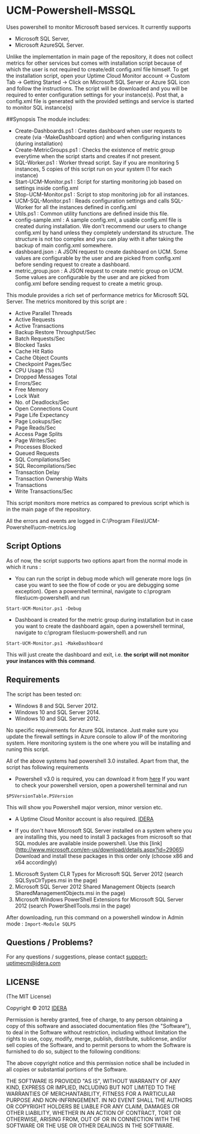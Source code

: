UCM-Powershell-MSSQL
==============

Uses powershell to monitor Microsoft based services. It currently supports
 - Microsoft SQL Server,
 - Microsoft AzureSQL Server.

Unlike the implementation in main page of the repository, it does not collect metrics for other services
but comes with installation script because of which the user is not required to create/edit config.xml file
himself. To get the installation script, open your Uptime Cloud Monitor account -> Custom Tab ->
Getting Started -> Click on Microsoft SQL Server or Azure SQL icon and follow the instructions. The script will be downloaded
and you will be required to enter configuration settings for your instance(s). Post that,
a config.xml file is generated with the provided settings and service is started to monitor SQL instance(s)

##Synopsis
The module includes:
 - Create-Dashboards.ps1 : Creates dashboard when user requests to create (via -MakeDashboard option) and when configuring instances (during installation)
 - Create-MetricGroups.ps1 : Checks the existence of metric group everytime when the script starts and creates if not present.
 - SQL-Worker.ps1 : Worker thread script. Say if you are monitoring 5 instances, 5 copies of this script run on your system (1 for each instance)
 - Start-UCM-Monitor.ps1 : Script for starting monitoring job based on settings inside config.xml
 - Stop-UCM-Monitor.ps1 : Script to stop monitoring job for all instances.
 - UCM-SQL-Monitor.ps1 : Reads configuration settings and calls SQL-Worker for all the instances defined in config.xml
 - Utils.ps1 : Common utility functions are defined inside this file.
 - config-sample.xml : A sample config.xml, a usable config.xml file is created during installation. We don't recommend our users to change config.xml by hand unless they completely understand its structure. The structure is not too complex and you can play with it after taking the backup of main config.xml somewhere.
 - dashboard.json : A JSON request to create dashboard on UCM. Some values are configurable by the user and are picked from config.xml before sending request to create a dashboard.
 - metric_group.json :  A JSON request to create metric group on UCM. Some values are configurable by the user and are picked from config.xml before sending request to create a metric group.

This module provides a rich set of performance metrics for Microsoft SQL Server. The metrics monitored by this script are :

- Active Parallel Threads
- Active Requests
- Active Transactions
- Backup Restore Throughput/Sec
- Batch Requests/Sec
- Blocked Tasks
- Cache Hit Ratio
- Cache Object Counts
- Checkpoint Pages/Sec
- CPU Usage (%)
- Dropped Messages Total
- Errors/Sec
- Free Memory
- Lock Wait
- No. of Deadlocks/Sec
- Open Connections Count
- Page Life Expectancy
- Page Lookups/Sec
- Page Reads/Sec
- Access Page Splits
- Page Writes/Sec
- Processes Blocked
- Queued Requests
- SQL Compilations/Sec
- SQL Recompilations/Sec
- Transaction Delay
- Transaction Ownership Waits
- Transactions
- Write Transactions/Sec

This script monitors more metrics as compared to previous script which is in the main page of the repository.

All the errors and events are logged in C:\Program Files\UCM-Powershell\ucm-metrics.log

## Script Options

As of now, the script supports two options apart from the normal mode in which it runs :
- You can run the script in debug mode which will generate more logs (in case you want to see the flow
of code or you are debugging some exception). Open a powershell terminal, navigate to c:\program files\ucm-powershell\ and run

`Start-UCM-Monitor.ps1 -Debug`

- Dashboard is created for the metric group during installation but in case you want to create the dashboard again,
open a powershell terminal, navigate to c:\program files\ucm-powershell\ and run

`Start-UCM-Monitor.ps1 -MakeDashboard`

This will just create the dashboard and exit, i.e. **the script will not monitor your instances with this command**.

## Requirements

The script has been tested on:
- Windows 8  and  SQL Server 2012.
- Windows 10 and SQL Server 2014.
- Windows 10 and SQL Server 2012.

No specific requirements for Azure SQL instance. Just make sure you update the firewall settings in
Azure console to allow IP of the monitoring system. Here monitoring system is the one where you will be
installing and runing this script.

All of the above systems had powershell 3.0 installed. Apart from that, the script has following requirements

* Powershell v3.0 is required, you can download it from [here](http://www.microsoft.com/en-us/download/details.aspx?id=34595)
If you want to check your powershell version, open a powershell terminal and run

`$PSVersionTable.PSVersion`

This will show you Powershell major version, minor version etc.

* A Uptime Cloud Monitor account is also required. [IDERA](https://www.idera.com/infrastructure-monitoring-as-a-service/freetrialsubscriptionform)

* If you don't have Microsoft SQL Server installed on a system where you are installing this, you need to install 3 packages from microsoft so that SQL modules are available inside powershell. Use this [link] (http://www.microsoft.com/en-us/download/details.aspx?id=29065)
 Download and install these packages in this order only (choose x86 and x64 accordingly)
 1. Microsoft System CLR Types for Microsoft SQL Server 2012 (search SQLSysClrTypes.msi in the page)
 2. Microsoft SQL Server 2012 Shared Management Objects (search SharedManagementObjects.msi in the page)
 3. Microsoft Windows PowerShell Extensions for Microsoft SQL Server 2012 (search PowerShellTools.msi in the page)

After downloading, run this command on a powershell window in Admin mode : `Import-Module SQLPS`

## Questions / Problems?

For any questions / suggestions, please contact support-uptimecm@idera.com

##  LICENSE

(The MIT License)

Copyright © 2012 [IDERA](http://idera.com)

Permission is hereby granted, free of charge, to any person obtaining a
copy of this software and associated documentation files (the "Software"),
to deal in the Software without restriction, including without
limitation the rights to use, copy, modify, merge, publish, distribute,
sublicense, and/or sell copies of the Software, and to permit persons
to whom the Software is furnished to do so, subject to the following conditions:

The above copyright notice and this permission notice shall be included
in all copies or substantial portions of the Software.

THE SOFTWARE IS PROVIDED "AS IS", WITHOUT WARRANTY OF ANY KIND, EXPRESS
OR IMPLIED, INCLUDING BUT NOT LIMITED TO THE WARRANTIES OF MERCHANTABILITY,
FITNESS FOR A PARTICULAR PURPOSE AND NON-INFRINGEMENT. IN NO EVENT SHALL
THE AUTHORS OR COPYRIGHT HOLDERS BE LIABLE FOR ANY CLAIM, DAMAGES OR
OTHER LIABILITY, WHETHER IN AN ACTION OF CONTRACT, TORT OR OTHERWISE,
ARISING FROM, OUT OF OR IN CONNECTION WITH THE SOFTWARE OR THE USE OR
OTHER DEALINGS IN THE SOFTWARE.
